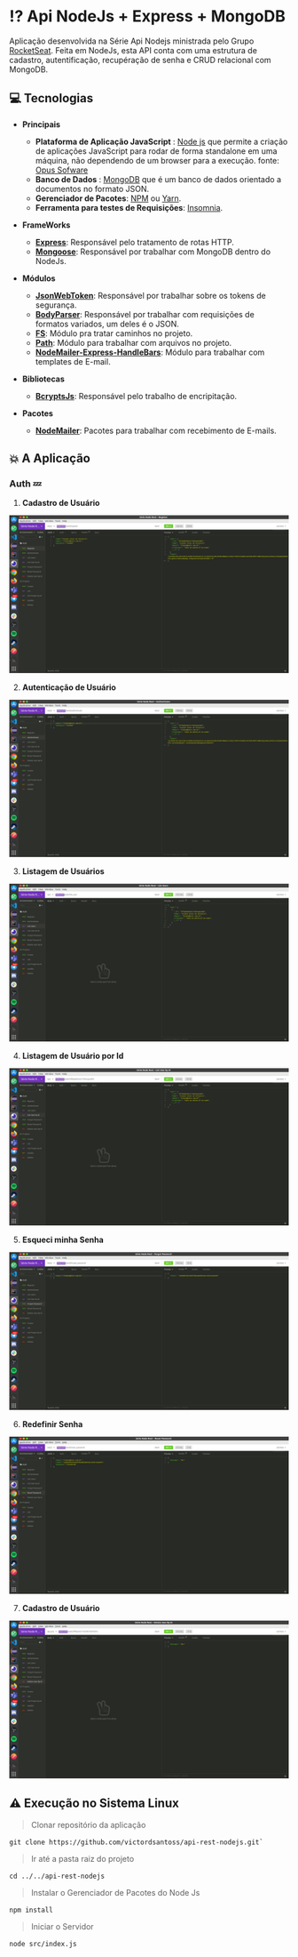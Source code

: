 # :interrobang: Api NodeJs + Express + MongoDB
  Aplicação desenvolvida na Série Api Nodejs ministrada pelo Grupo [RocketSeat](https://rocketseat.com.br/). Feita em NodeJs, esta API conta com uma estrutura de cadastro, autentificação, recupéração de senha e CRUD relacional com MongoDB.
  
 
## :computer: Tecnologias
* **Principais**
  - **Plataforma de Aplicação JavaScript** : [Node js](https://nodejs.org/en/) que permite a criação de aplicações JavaScript para rodar de forma standalone em uma máquina, não dependendo de um browser para a execução.
  fonte: [Opus Sofware](https://www.opus-software.com.br/node-js/)
  - **Banco de Dados** : [MongoDB](https://www.mongodb.com/3) que é um banco de dados orientado a documentos no formato JSON.
  - **Gerenciador de Pacotes**: [NPM](https://www.npmjs.com/get-npm) ou [Yarn](https://classic.yarnpkg.com/en/docs/install/#debian-stable).
  - **Ferramenta para testes de Requisições**: [Insomnia](https://insomnia.rest/download/).
  
* **FrameWorks**
  - **[Express](https://expressjs.com/pt-br/)**: Responsável pelo tratamento de rotas HTTP.
  - **[Mongoose](https://mongoosejs.com/)**: Responsável por trabalhar com MongoDB dentro do NodeJs.
* **Módulos**
  - **[JsonWebToken](https://www.npmjs.com/package/jsonwebtoken)**: Responsável por trabalhar sobre os tokens de segurança.
  - **[BodyParser](https://www.npmjs.com/package/body-parser)**: Responsável por trabalhar com requisições de formatos variados, um deles é o JSON.
  - **[FS](https://www.npmjs.com/package/fs)**: Módulo pra tratar caminhos no projeto.
  - **[Path](https://www.npmjs.com/package/path)**: Módulo para trabalhar com arquivos no projeto.
  - **[NodeMailer-Express-HandleBars](https://www.npmjs.com/package/nodemailer-express-handlebars)**: Módulo para trabalhar com templates de E-mail.
* **Bibliotecas**
  - **[BcryptsJs](https://www.npmjs.com/package/bcryptjs)**: Responsável pelo trabalho de encripitação. 
* **Pacotes**
  - **[NodeMailer](https://www.npmjs.com/package/nodemailer)**: Pacotes para trabalhar com recebimento de E-mails.
  
## :collision: A Aplicação
### Auth :zzz: 
1. **Cadastro de Usuário**
  <p align="center">
  <img src="img/1register.png" />
  </p>
  
2. **Autenticação de Usuário**
  <p align="center">
  <img src="img/2auth.png" />
  </p>
  
3. **Listagem de Usuários**
  <p align="center">
  <img src="img/3list.png" />
  </p>
  
4. **Listagem de Usuário por Id**
  <p align="center">
  <img src="img/4list_by_id.png" />
  </p>
  
5. **Esqueci minha Senha**
  <p align="center">
  <img src="img/5forgot_password.png" />
  </p>
  
6. **Redefinir Senha**
  <p align="center">
  <img src="img/6reset_password.png" />
  </p>
  
7. **Cadastro de Usuário**
  <p align="center">
  <img src="img/7delete_user_by_id.png" />
  </p>
  
## :warning: Execução no Sistema Linux 
> Clonar repositório da aplicação

    git clone https://github.com/victordsantoss/api-rest-nodejs.git`
> Ir até a pasta raiz do projeto 

    cd ../../api-rest-nodejs
> Instalar o Gerenciador de Pacotes do Node Js

    npm install 
> Iniciar o Servidor

    node src/index.js
